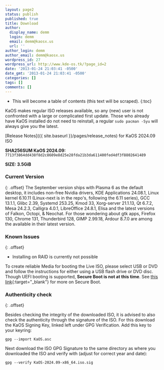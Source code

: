 ```yaml
---
layout: page2
status: publish
published: true
title: Download
author:
  display_name: demm
  login: demm
  email: demm@kaosx.us
  url: ''
author_login: demm
author_email: demm@kaosx.us
wordpress_id: 27
wordpress_url: http://www.kde-os.tk/?page_id=2
date: '2013-01-24 21:03:41 -0500'
date_gmt: '2013-01-24 21:03:41 -0500'
categories: []
tags: []
comments: []
---
```


* This will become a table of contents (this text will be scraped).
{:toc}

KaOS makes regular ISO releases available, so any (new) user is not confronted with a large or complicated first update. Those who already have KaOS installed do not need to reinstall, a regular `sudo pacman -Syu` will always give you the latest.

[Release Notes]({{ site.baseurl }}/pages/release_notes) for KaOS 2024.09 ISO

<div id="wrapper4">
<p><b>SHA256SUM KaOS 2024.09:</b> <code>7713f3864dd438f8d2c8609e8d25e28fda21b3da611400fed4df3f8802641489</code></p>
<p><b>SIZE: 3.5GiB</b></p>
</div>

### Current Version
{: .offset}
The September version ships with Plasma 6 as the default desktop, it includes non-free Nvidia drivers, KDE Applications 24.08.1, Linux kernel 6.10.11 (Linux-next is in the repo's, following the 6.11 series), GCC 13.1.1, Glibc 2.39, Systemd 253.25, Kmod 33, Xorg-server 21.1.13, Qt 6.7.2, Mesa 24.2.3, Calligra 4.0.1, LibreOffice 24.8.1, Elisa and the latest versions of Falkon, Octopi, & Neochat.
For those wondering about gtk apps, Firefox 130, Chrome 131, Thunderbird 128, GIMP 2.99.18, Ardour 8.7.0 are among the available in their latest version.

### Known Issues
{: .offset}

* Installing on RAID is currently not possible

To create reliable Media for booting the Live ISO, please select USB or DVD and follow the instructions for either using a USB flash drive or DVD disc.
Though UEFI booting is supported, **Secure Boot is not at this time**.  See [this link](https://arstechnica.com/information-technology/2016/08/microsoft-secure-boot-firmware-snafu-leaks-golden-key/){:target="_blank"} for more on Secure Boot.

### Authenticity check
{: .offset}

Besides checking the integrity of the downloaded ISO, it is advised to also check the authenticity through the signature of the ISO.  For this download the KaOS Signing Key, linked left under GPG Verification.  Add this key to your keyring:
```
gpg --import KaOS.asc
```
Next download the ISO GPG Signature to the same directory as where you downloaded the ISO and verify with (adjust for correct year and date):
```
gpg --verify KaOS-2024.09-x86_64.iso.sig
```
